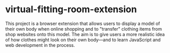 # virtual-fitting-room-extension
This project is a browser extension that allows users to display a model of their own body when online shopping and to "transfer" clothing items from shop websites onto this model. The aim is to give users a more realistic idea of how clothes might look on their own body—and to learn JavaScript and web development in the process.
